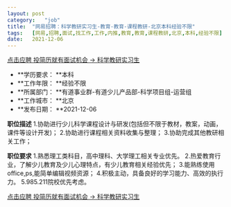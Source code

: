 ```yaml
---
layout:	post
category:	"job"
title:	"网易招聘：科学教研实习生-教育-教育-课程教研-北京本科经验不限"
tags:	[网易,招聘,面试,找工作,工作,内推,教育,教育,课程教研,北京,本科,经验不限]
date:	2021-12-06
---
```


[点击应聘 投简历就有面试机会 -> 科学教研实习生](http://mobile.bole.netease.com/bole/boleDetail?id=30127&employeeId=346f03c3cda5f04c&key=all)



- **学历要求： **本科
- **工作年限： **经验不限
- **所属部门： **有道事业群-有道少儿产品部-科学项目组-运营组
- **工作城市： **北京
- **发布日期： **2021-12-06



**职位描述**
1.协助进行少儿科学课程设计与研发(包括但不限于教材，教案，动画，课件等设计开发)；
2.协助进行课程相关资料收集与整理；
3.协助完成其他教研相关工作；




**职位要求**
1.熟悉理工类科目，高中理科、大学理工相关专业优先。
2.热爱教育行业，了解少儿教育及少儿心理特点，有少儿教育相关经验优先；
3.能熟练使用office,ps,能简单编辑视频资源；
4.积极主动，具备良好的学习能力、高效的执行力。
5.985.211院校优先考虑。




[点击应聘 投简历就有面试机会 -> 科学教研实习生](http://mobile.bole.netease.com/bole/boleDetail?id=30127&employeeId=346f03c3cda5f04c&key=all)